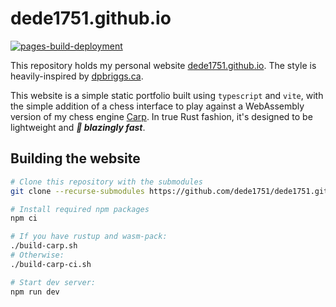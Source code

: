 # dede1751.github.io
[![pages-build-deployment](https://github.com/dede1751/dede1751.github.io/actions/workflows/pages/pages-build-deployment/badge.svg)](https://github.com/dede1751/dede1751.github.io/actions/workflows/pages/pages-build-deployment)

This repository holds my personal website [dede1751.github.io](https://dede1751.github.io). The style is 
heavily-inspired by [dpbriggs.ca](https://github.com/dpbriggs/dpbriggs-blog/tree/master).

This website is a simple static portfolio built using `typescript` and `vite`, with the simple
addition of a chess interface to play against a WebAssembly version of my chess engine
[Carp](https://github.com/dede1751/carp). In true Rust fashion, it's designed to be lightweight
and ***🚀 blazingly fast***.

## Building the website
```bash
# Clone this repository with the submodules
git clone --recurse-submodules https://github.com/dede1751/dede1751.github.io

# Install required npm packages
npm ci

# If you have rustup and wasm-pack:
./build-carp.sh
# Otherwise:
./build-carp-ci.sh

# Start dev server:
npm run dev
```
